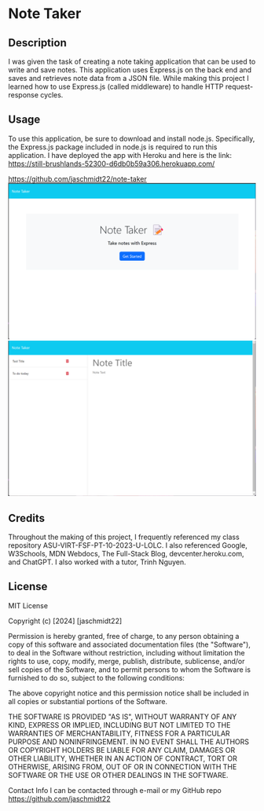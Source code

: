 # Note Taker

## Description

I was given the task of creating a note taking application that can be used to write and save notes. This application uses Express.js on the back end and saves and retrieves note data from a JSON file. While making this project I learned how to use Express.js (called middleware) to handle HTTP request-response cycles.

## Usage

To use this application, be sure to download and install node.js. Specifically, the Express.js package included in node.js is required to run this application. I have deployed the app with Heroku and here is the link:
https://still-brushlands-52300-d6db0b59a306.herokuapp.com/

https://github.com/jaschmidt22/note-taker
![Alt text](<Screenshot 2024-01-15 195821.png>)
![Alt text](<Screenshot 2024-01-15 195701.png>)

## Credits

Throughout the making of this project, I frequently referenced my class repository ASU-VIRT-FSF-PT-10-2023-U-LOLC. I also referenced Google, W3Schools, MDN Webdocs, The Full-Stack Blog, devcenter.heroku.com, and ChatGPT. I also worked with a tutor, Trinh Nguyen.

## License

MIT License

Copyright (c) [2024] [jaschmidt22]

Permission is hereby granted, free of charge, to any person obtaining a copy of this software and associated documentation files (the "Software"), to deal in the Software without restriction, including without limitation the rights to use, copy, modify, merge, publish, distribute, sublicense, and/or sell copies of the Software, and to permit persons to whom the Software is furnished to do so, subject to the following conditions:

The above copyright notice and this permission notice shall be included in all copies or substantial portions of the Software.

THE SOFTWARE IS PROVIDED "AS IS", WITHOUT WARRANTY OF ANY KIND, EXPRESS OR IMPLIED, INCLUDING BUT NOT LIMITED TO THE WARRANTIES OF MERCHANTABILITY, FITNESS FOR A PARTICULAR PURPOSE AND NONINFRINGEMENT. IN NO EVENT SHALL THE AUTHORS OR COPYRIGHT HOLDERS BE LIABLE FOR ANY CLAIM, DAMAGES OR OTHER LIABILITY, WHETHER IN AN ACTION OF CONTRACT, TORT OR OTHERWISE, ARISING FROM, OUT OF OR IN CONNECTION WITH THE SOFTWARE OR THE USE OR OTHER DEALINGS IN THE SOFTWARE.

Contact Info
I can be contacted through e-mail or my GitHub repo https://github.com/jaschmidt22

